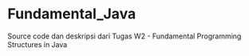 # Fundamental_Java
Source code dan deskripsi dari Tugas W2 - Fundamental Programming Structures in Java
